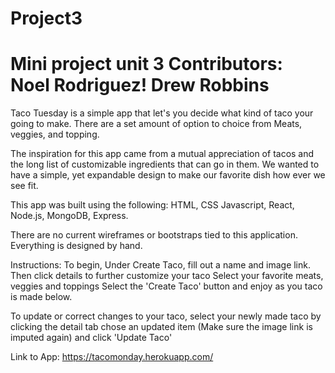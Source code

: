 # Project3
Mini project unit 3
  Contributors:
    Noel Rodriguez!
    Drew Robbins
============================

Taco Tuesday is a simple app that let's you decide what kind of taco your going to make.
There are a set amount of option to choice from Meats, veggies, and topping.

The inspiration for this app came from a mutual appreciation of tacos and the long list of customizable ingredients that can go in them.
We wanted to have a simple, yet expandable design to make our favorite dish how ever we see fit.


This app was built using the following:
HTML, CSS Javascript, React, Node.js, MongoDB, Express.

There are no current wireframes or bootstraps tied to this application. Everything is designed by hand.


Instructions:
To begin,
  Under Create Taco, fill out a  name and image link.
  Then click details to further customize your taco
  Select your favorite meats, veggies and toppings
  Select the 'Create Taco' button and enjoy as you taco is made below.

  To update or correct changes to your taco, select your newly made taco by clicking the detail tab
  chose an updated item (Make sure the image link is imputed again) and click 'Update Taco'


Link to App: https://tacomonday.herokuapp.com/
